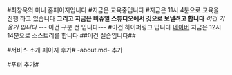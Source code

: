 #최창욱의 미니 홈페이지입니다
#지금은 교육중입니다
#지금은 11시 4분으로 교육을 진행 하고 있습니다
**그리고 지금은 비쥬얼 스튜디오에서 깃으로 보낼려고 합니다**
*이건 기울기 입니다*
--- 이건 구분 선 입니다---
#이건 하이퍼링크 입니다
[네이버](http://naver.com)
지금은 12시 14분으로 소스트리를 합니다
##이건 실습입니다##

#서비스 소개 페이지 후가#
-about.md- 추가

#푸터 추가#